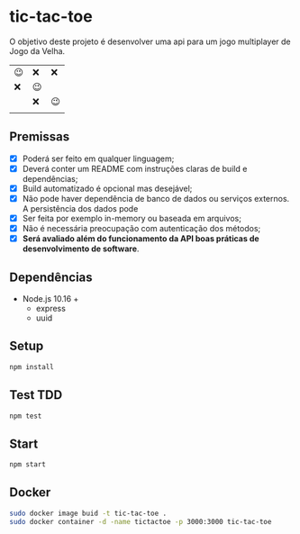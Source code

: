 # tic-tac-toe
O objetivo deste projeto é desenvolver uma api para um jogo multiplayer de Jogo da Velha.

|    |    |    |
|---|---|---|
|:wink:|:x:|:x:|
|:x:|:wink:|   |
||:x:|:wink:|
|    |    |    |

## Premissas
- [x] Poderá ser feito em qualquer linguagem;
- [x] Deverá conter um README com instruções claras de build e dependências;
- [x] Build automatizado é opcional mas desejável;
- [x] Não pode haver dependência de banco de dados ou serviços externos. A persistência dos dados pode
- [x] Ser feita por exemplo in-memory ou baseada em arquivos;
- [x] Não é necessária preocupação com autenticação dos métodos;
- [x] **Será avaliado além do funcionamento da API boas práticas de desenvolvimento de software**.

## Dependências
* Node.js 10.16 +
    * express
    * uuid

## Setup
```bash
npm install
```

## Test TDD
```bash
npm test
```

## Start
```bash
npm start
```

## Docker
```bash
sudo docker image buid -t tic-tac-toe .
sudo docker container -d -name tictactoe -p 3000:3000 tic-tac-toe
```
